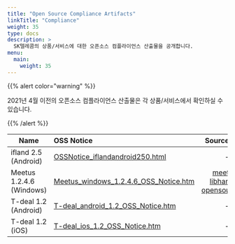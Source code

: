 ```yaml
---
title: "Open Source Compliance Artifacts"
linkTitle: "Compliance"
weight: 35
type: docs
description: >
  SK텔레콤의 상품/서비스에 대한 오픈소스 컴플라이언스 산출물을 공개합니다. 
menu:
  main:
    weight: 35
---
```


{{% alert color="warning" %}}

2021년 4월 이전의 오픈소스 컴플라이언스 산출물은 각 상품/서비스에서 확인하실 수 있습니다. 

{{% /alert %}}

| Name | OSS Notice | Source Code |
|---|:---|:---:|
| ifland 2.5 (Android) | [OSSNotice_iflandandroid250.html](./OSSNotice_iflandandroid250.html)  | - |
| Meetus 1.2.4.6 (Windows) | [Meetus_windows_1.2.4.6_OSS_Notice.htm](./meetus_windows_1.2.4.6/Meetus_windows_1.2.4.6_with_engine_OSS_Notice.htm)  | [meetus-libhangul-opensource.zip](./meetus_windows_1.2.4.6/meetus-libhangul-opensource.zip) |
| T-deal 1.2 (Android) | [T-deal_android_1.2_OSS_Notice.htm](./T-deal_android_1.2_OSS_Notice.htm)  | - |
| T-deal 1.2 (iOS) | [T-deal_ios_1.2_OSS_Notice.htm](./T-deal_ios_1.2_OSS_Notice.htm)  | - |